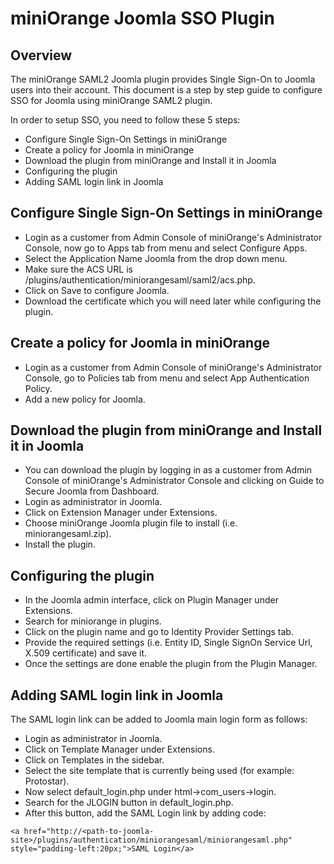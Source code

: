 
miniOrange Joomla SSO Plugin
============================

Overview
--------

The miniOrange SAML2 Joomla plugin provides Single Sign-On to Joomla users into their account. This document is a step by step guide to configure SSO for Joomla using miniOrange SAML2 plugin.

In order to setup SSO, you need to follow these 5 steps:

 * Configure Single Sign-On Settings in miniOrange
 * Create a policy for Joomla in miniOrange
 * Download the plugin from miniOrange and Install it in Joomla
 * Configuring the plugin
 * Adding SAML login link in Joomla

Configure Single Sign-On Settings in miniOrange
-----------------------------------------------

 * Login as a customer from Admin Console of miniOrange's Administrator Console, now go to Apps tab from menu and select Configure Apps.
 * Select the Application Name Joomla from the drop down menu.
 * Make sure the ACS URL is <path-to-joomla-site>/plugins/authentication/miniorangesaml/saml2/acs.php.
 * Click on Save to configure Joomla.
 * Download the certificate which you will need later while configuring the plugin.

Create a policy for Joomla in miniOrange
----------------------------------------
 * Login as a customer from Admin Console of miniOrange's Administrator Console, go to Policies tab from menu and select App Authentication Policy.
 * Add a new policy for Joomla.

Download the plugin from miniOrange and Install it in Joomla
------------------------------------------------------------

 * You can download the plugin by logging in as a customer from Admin Console of miniOrange's Administrator Console and clicking on Guide to Secure Joomla from Dashboard.
 * Login as administrator in Joomla.
 * Click on Extension Manager under Extensions.
 * Choose miniOrange Joomla plugin file to install (i.e. miniorangesaml.zip).
 * Install the plugin.

Configuring the plugin
----------------------

 * In the Joomla admin interface, click on Plugin Manager under Extensions.
 * Search for miniorange in plugins.
 * Click on the plugin name and go to Identity Provider Settings tab.
 * Provide the required settings (i.e. Entity ID, Single SignOn Service Url, X.509 certificate) and save it.
 * Once the settings are done enable the plugin from the Plugin Manager.

Adding SAML login link in Joomla
--------------------------------

The SAML login link can be added to Joomla main login form as follows:
 * Login as administrator in Joomla.
 * Click on Template Manager under Extensions.
 * Click on Templates in the sidebar.
 * Select the site template that is currently being used (for example: Protostar).
 * Now select default_login.php under html->com_users->login.
 * Search for the JLOGIN button in default_login.php.
 * After this button, add the SAML Login link by adding code:
 ```
 <a href="http://<path-to-joomla-site>/plugins/authentication/miniorangesaml/miniorangesaml.php" style="padding-left:20px;">SAML Login</a>
 ```
